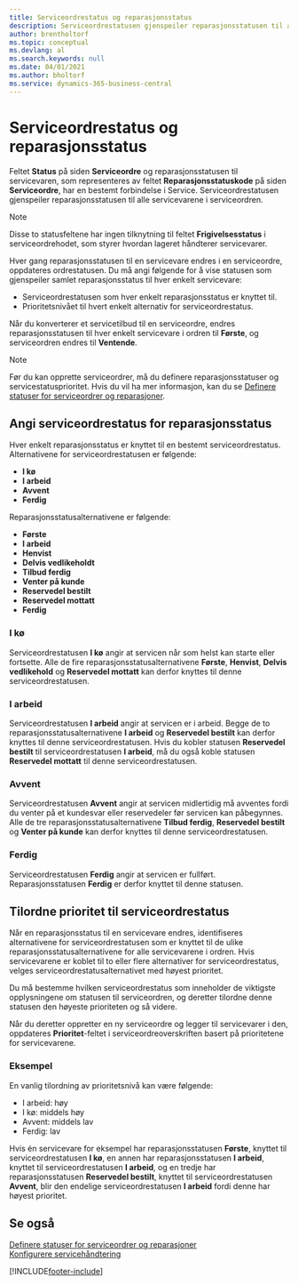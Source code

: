 ```yaml
---
title: Serviceordrestatus og reparasjonsstatus
description: Serviceordrestatusen gjenspeiler reparasjonsstatusen til alle servicevarene i serviceordren.
author: brentholtorf
ms.topic: conceptual
ms.devlang: al
ms.search.keywords: null
ms.date: 04/01/2021
ms.author: bholtorf
ms.service: dynamics-365-business-central
---
```

# Serviceordrestatus og reparasjonsstatus

Feltet **Status** på siden **Serviceordre** og reparasjonsstatusen til servicevaren, som representeres av feltet **Reparasjonsstatuskode** på siden **Serviceordre**, har en bestemt forbindelse i Service. Serviceordrestatusen gjenspeiler reparasjonsstatusen til alle servicevarene i serviceordren.  

> [!NOTE]  
> Disse to statusfeltene har ingen tilknytning til feltet **Frigivelsesstatus** i serviceordrehodet, som styrer hvordan lageret håndterer servicevarer.  

Hver gang reparasjonsstatusen til en servicevare endres i en serviceordre, oppdateres ordrestatusen. Du må angi følgende for å vise statusen som gjenspeiler samlet reparasjonsstatus til hver enkelt servicevare:  

* Serviceordrestatusen som hver enkelt reparasjonsstatus er knyttet til.  
* Prioritetsnivået til hvert enkelt alternativ for serviceordrestatus.  

Når du konverterer et servicetilbud til en serviceordre, endres reparasjonsstatusen til hver enkelt servicevare i ordren til **Første**, og serviceordren endres til **Ventende**.  

> [!NOTE]
> Før du kan opprette serviceordrer, må du definere reparasjonsstatuser og servicestatusprioritet. Hvis du vil ha mer informasjon, kan du se [Definere statuser for serviceordrer og reparasjoner](service-order-repair-status.md).

## Angi serviceordrestatus for reparasjonsstatus

Hver enkelt reparasjonsstatus er knyttet til en bestemt serviceordrestatus. Alternativene for serviceordrestatusen er følgende:

* **I kø**
* **I arbeid**
* **Avvent**
* **Ferdig**

Reparasjonsstatusalternativene er følgende:

* **Første**
* **I arbeid**
* **Henvist**
* **Delvis vedlikeholdt**
* **Tilbud ferdig**
* **Venter på kunde**
* **Reservedel bestilt**
* **Reservedel mottatt**
* **Ferdig**  

### I kø

Serviceordrestatusen **I kø** angir at servicen når som helst kan starte eller fortsette. Alle de fire reparasjonsstatusalternativene **Første**, **Henvist**, **Delvis vedlikehold** og **Reservedel mottatt** kan derfor knyttes til denne serviceordrestatusen.  

### I arbeid

Serviceordrestatusen **I arbeid** angir at servicen er i arbeid. Begge de to reparasjonsstatusalternativene **I arbeid** og **Reservedel bestilt** kan derfor knyttes til denne serviceordrestatusen. Hvis du kobler statusen **Reservedel bestilt** til serviceordrestatusen **I arbeid**, må du også koble statusen **Reservedel mottatt** til denne serviceordrestatusen.  

### Avvent

Serviceordrestatusen **Avvent** angir at servicen midlertidig må avventes fordi du venter på et kundesvar eller reservedeler før servicen kan påbegynnes. Alle de tre reparasjonsstatusalternativene **Tilbud ferdig**, **Reservedel bestilt** og **Venter på kunde** kan derfor knyttes til denne serviceordrestatusen.  

### Ferdig

Serviceordrestatusen **Ferdig** angir at servicen er fullført. Reparasjonsstatusen **Ferdig** er derfor knyttet til denne statusen.  

## Tilordne prioritet til serviceordrestatus

Når en reparasjonsstatus til en servicevare endres, identifiseres alternativene for serviceordrestatusen som er knyttet til de ulike reparasjonsstatusalternativene for alle servicevarene i ordren. Hvis servicevarene er koblet til to eller flere alternativer for serviceordrestatus, velges serviceordrestatusalternativet med høyest prioritet.  

Du må bestemme hvilken serviceordrestatus som inneholder de viktigste opplysningene om statusen til serviceordren, og deretter tilordne denne statusen den høyeste prioriteten og så videre.  

Når du deretter oppretter en ny serviceordre og legger til servicevarer i den, oppdateres **Prioritet**-feltet i serviceordreoverskriften basert på prioritetene for servicevarene.  

### Eksempel

En vanlig tilordning av prioritetsnivå kan være følgende:  

* I arbeid: høy  
* I kø: middels høy  
* Avvent: middels lav  
* Ferdig: lav  

Hvis én servicevare for eksempel har reparasjonsstatusen **Første**, knyttet til serviceordrestatusen **I kø**, en annen har reparasjonsstatusen **I arbeid**, knyttet til serviceordrestatusen **I arbeid**, og en tredje har reparasjonsstatusen **Reservedel bestilt**, knyttet til serviceordrestatusen **Avvent**, blir den endelige serviceordrestatusen **I arbeid** fordi denne har høyest prioritet.  

## Se også

[Definere statuser for serviceordrer og reparasjoner](service-order-repair-status.md)  
[Konfigurere servicehåndtering](service-setup-service.md)  


[!INCLUDE[footer-include](includes/footer-banner.md)]